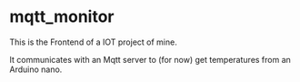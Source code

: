 # mqtt_monitor

This is the Frontend of a IOT project of mine.

It communicates with an Mqtt server to (for now) get temperatures from an Arduino nano.
